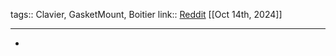 tags:: Clavier, GasketMount, Boitier
link:: [Reddit](https://www.reddit.com/r/ErgoMechKeyboards/comments/1g1cpdq/the_doki_an_ergo_split_with_gasket_mount/) 
[[Oct 14th, 2024]]
***

-